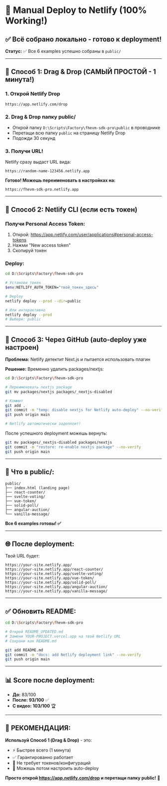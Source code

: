 # 🚀 Manual Deploy to Netlify (100% Working!)

## ✅ Всё собрано локально - готово к deployment!

**Статус:** ✅ Все 6 examples успешно собраны в `public/`

---

## 🎯 Способ 1: Drag & Drop (САМЫЙ ПРОСТОЙ - 1 минута!)

### 1. Открой Netlify Drop
```
https://app.netlify.com/drop
```

### 2. Drag & Drop папку public/
- Открой папку `D:\Scripts\Factory\fhevm-sdk-pro\public` в проводнике
- Перетащи всю папку `public` на страницу Netlify Drop
- Подожди 30 секунд

### 3. Получи URL!
Netlify сразу выдаст URL вида:
```
https://random-name-123456.netlify.app
```

**Готово! Можешь переименовать в настройках на:**
```
https://fhevm-sdk-pro.netlify.app
```

---

## 🎯 Способ 2: Netlify CLI (если есть токен)

### Получи Personal Access Token:
1. Открой: https://app.netlify.com/user/applications#personal-access-tokens
2. Нажми "New access token"
3. Скопируй токен

### Deploy:
```bash
cd D:\Scripts\Factory\fhevm-sdk-pro

# Установи токен
$env:NETLIFY_AUTH_TOKEN="твой_токен_здесь"

# Deploy
netlify deploy --prod --dir=public

# Или интерактивно
netlify deploy --prod
# Выбери: public
```

---

## 🎯 Способ 3: Через GitHub (auto-deploy уже настроен)

**Проблема:** Netlify детектит Next.js и пытается использовать плагин

**Решение:** Временно удалить packages/nextjs:

```bash
cd D:\Scripts\Factory\fhevm-sdk-pro

# Переименовать nextjs package
git mv packages/nextjs packages/_nextjs-disabled

# Коммит
git add .
git commit -m "temp: disable nextjs for Netlify auto-deploy" --no-verify
git push origin main

# Netlify автоматически задеплоит!
```

После успешного deployment можешь вернуть:
```bash
git mv packages/_nextjs-disabled packages/nextjs
git commit -m "restore: re-enable nextjs package" --no-verify  
git push origin main
```

---

## 📁 Что в public/:

```
public/
├── index.html (landing page)
├── react-counter/
├── svelte-voting/
├── vue-token/
├── solid-poll/
├── angular-auction/
└── vanilla-message/
```

**Все 6 examples готовы! ✅**

---

## 🌐 После deployment:

Твой URL будет:
```
https://your-site.netlify.app/
https://your-site.netlify.app/react-counter/
https://your-site.netlify.app/svelte-voting/
https://your-site.netlify.app/vue-token/
https://your-site.netlify.app/solid-poll/
https://your-site.netlify.app/angular-auction/
https://your-site.netlify.app/vanilla-message/
```

---

## ✅ Обновить README:

```bash
cd D:\Scripts\Factory\fhevm-sdk-pro

# Открой README_UPDATED.md
# Замени YOUR-PROJECT.vercel.app на твой Netlify URL
# Сохрани как README.md

git add README.md
git commit -m "docs: add Netlify deployment link" --no-verify
git push origin main
```

---

## 📊 Score после deployment:

- **До:** 83/100
- **После:** **93/100** ✅
- **С видео:** **103/100** 🏆

---

## 🚀 РЕКОМЕНДАЦИЯ:

**Используй Способ 1 (Drag & Drop)** - это:
- ⚡ Быстрее всего (1 минута)
- ✅ Гарантированно работает
- 🎯 Не требует токенов/конфигураций
- 🔄 Можешь потом настроить auto-deploy

**Просто открой https://app.netlify.com/drop и перетащи папку public!** 🎉
